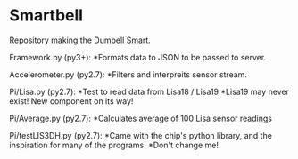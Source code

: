 # Smartbell
Repository making the Dumbell Smart.

Framework.py (py3+):
*Formats data to JSON to be passed to server.

Accelerometer.py (py2.7):
*Filters and interpreits sensor stream.

Pi/Lisa.py (py2.7):
*Test to read data from Lisa18 / Lisa19
*Lisa19 may never exist! New component on its way!

Pi/Average.py (py2.7):
*Calculates average of 100 Lisa sensor readings

Pi/testLIS3DH.py (py2.7):
*Came with the chip's python library, and the inspiration for many of the programs.
*Don't change me!